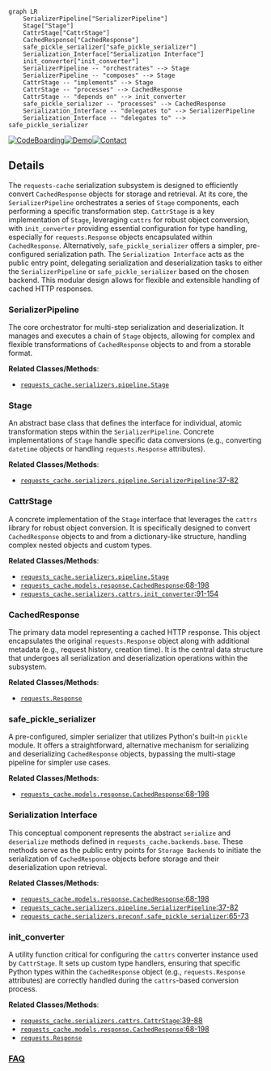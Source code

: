 ```mermaid
graph LR
    SerializerPipeline["SerializerPipeline"]
    Stage["Stage"]
    CattrStage["CattrStage"]
    CachedResponse["CachedResponse"]
    safe_pickle_serializer["safe_pickle_serializer"]
    Serialization_Interface["Serialization Interface"]
    init_converter["init_converter"]
    SerializerPipeline -- "orchestrates" --> Stage
    SerializerPipeline -- "composes" --> Stage
    CattrStage -- "implements" --> Stage
    CattrStage -- "processes" --> CachedResponse
    CattrStage -- "depends on" --> init_converter
    safe_pickle_serializer -- "processes" --> CachedResponse
    Serialization_Interface -- "delegates to" --> SerializerPipeline
    Serialization_Interface -- "delegates to" --> safe_pickle_serializer
```

[![CodeBoarding](https://img.shields.io/badge/Generated%20by-CodeBoarding-9cf?style=flat-square)](https://github.com/CodeBoarding/GeneratedOnBoardings)[![Demo](https://img.shields.io/badge/Try%20our-Demo-blue?style=flat-square)](https://www.codeboarding.org/demo)[![Contact](https://img.shields.io/badge/Contact%20us%20-%20contact@codeboarding.org-lightgrey?style=flat-square)](mailto:contact@codeboarding.org)

## Details

The `requests-cache` serialization subsystem is designed to efficiently convert `CachedResponse` objects for storage and retrieval. At its core, the `SerializerPipeline` orchestrates a series of `Stage` components, each performing a specific transformation step. `CattrStage` is a key implementation of `Stage`, leveraging `cattrs` for robust object conversion, with `init_converter` providing essential configuration for type handling, especially for `requests.Response` objects encapsulated within `CachedResponse`. Alternatively, `safe_pickle_serializer` offers a simpler, pre-configured serialization path. The `Serialization Interface` acts as the public entry point, delegating serialization and deserialization tasks to either the `SerializerPipeline` or `safe_pickle_serializer` based on the chosen backend. This modular design allows for flexible and extensible handling of cached HTTP responses.

### SerializerPipeline
The core orchestrator for multi-step serialization and deserialization. It manages and executes a chain of `Stage` objects, allowing for complex and flexible transformations of `CachedResponse` objects to and from a storable format.


**Related Classes/Methods**:

- <a href="https://github.com/requests-cache/requests-cache/blob/main/requests_cache/serializers/pipeline.py" target="_blank" rel="noopener noreferrer">`requests_cache.serializers.pipeline.Stage`</a>


### Stage
An abstract base class that defines the interface for individual, atomic transformation steps within the `SerializerPipeline`. Concrete implementations of `Stage` handle specific data conversions (e.g., converting `datetime` objects or handling `requests.Response` attributes).


**Related Classes/Methods**:

- <a href="https://github.com/requests-cache/requests-cache/blob/main/requests_cache/serializers/pipeline.py#L37-L82" target="_blank" rel="noopener noreferrer">`requests_cache.serializers.pipeline.SerializerPipeline`:37-82</a>


### CattrStage
A concrete implementation of the `Stage` interface that leverages the `cattrs` library for robust object conversion. It is specifically designed to convert `CachedResponse` objects to and from a dictionary-like structure, handling complex nested objects and custom types.


**Related Classes/Methods**:

- <a href="https://github.com/requests-cache/requests-cache/blob/main/requests_cache/serializers/pipeline.py" target="_blank" rel="noopener noreferrer">`requests_cache.serializers.pipeline.Stage`</a>
- <a href="https://github.com/requests-cache/requests-cache/blob/main/requests_cache/models/response.py#L68-L198" target="_blank" rel="noopener noreferrer">`requests_cache.models.response.CachedResponse`:68-198</a>
- <a href="https://github.com/requests-cache/requests-cache/blob/main/requests_cache/serializers/cattrs.py#L91-L154" target="_blank" rel="noopener noreferrer">`requests_cache.serializers.cattrs.init_converter`:91-154</a>


### CachedResponse
The primary data model representing a cached HTTP response. This object encapsulates the original `requests.Response` object along with additional metadata (e.g., request history, creation time). It is the central data structure that undergoes all serialization and deserialization operations within the subsystem.


**Related Classes/Methods**:

- <a href="https://github.com/requests-cache/requests-cache/blob/main/examples/log_requests.py" target="_blank" rel="noopener noreferrer">`requests.Response`</a>


### safe_pickle_serializer
A pre-configured, simpler serializer that utilizes Python's built-in `pickle` module. It offers a straightforward, alternative mechanism for serializing and deserializing `CachedResponse` objects, bypassing the multi-stage pipeline for simpler use cases.


**Related Classes/Methods**:

- <a href="https://github.com/requests-cache/requests-cache/blob/main/requests_cache/models/response.py#L68-L198" target="_blank" rel="noopener noreferrer">`requests_cache.models.response.CachedResponse`:68-198</a>


### Serialization Interface
This conceptual component represents the abstract `serialize` and `deserialize` methods defined in `requests_cache.backends.base`. These methods serve as the public entry points for `Storage Backends` to initiate the serialization of `CachedResponse` objects before storage and their deserialization upon retrieval.


**Related Classes/Methods**:

- <a href="https://github.com/requests-cache/requests-cache/blob/main/requests_cache/models/response.py#L68-L198" target="_blank" rel="noopener noreferrer">`requests_cache.models.response.CachedResponse`:68-198</a>
- <a href="https://github.com/requests-cache/requests-cache/blob/main/requests_cache/serializers/pipeline.py#L37-L82" target="_blank" rel="noopener noreferrer">`requests_cache.serializers.pipeline.SerializerPipeline`:37-82</a>
- <a href="https://github.com/requests-cache/requests-cache/blob/main/requests_cache/serializers/preconf.py#L65-L73" target="_blank" rel="noopener noreferrer">`requests_cache.serializers.preconf.safe_pickle_serializer`:65-73</a>


### init_converter
A utility function critical for configuring the `cattrs` converter instance used by `CattrStage`. It sets up custom type handlers, ensuring that specific Python types within the `CachedResponse` object (e.g., `requests.Response` attributes) are correctly handled during the `cattrs`-based conversion process.


**Related Classes/Methods**:

- <a href="https://github.com/requests-cache/requests-cache/blob/main/requests_cache/serializers/cattrs.py#L39-L88" target="_blank" rel="noopener noreferrer">`requests_cache.serializers.cattrs.CattrStage`:39-88</a>
- <a href="https://github.com/requests-cache/requests-cache/blob/main/requests_cache/models/response.py#L68-L198" target="_blank" rel="noopener noreferrer">`requests_cache.models.response.CachedResponse`:68-198</a>
- <a href="https://github.com/requests-cache/requests-cache/blob/main/examples/log_requests.py" target="_blank" rel="noopener noreferrer">`requests.Response`</a>




### [FAQ](https://github.com/CodeBoarding/GeneratedOnBoardings/tree/main?tab=readme-ov-file#faq)